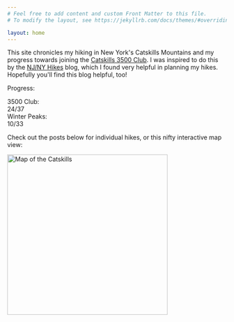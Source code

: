 ```yaml
---
# Feel free to add content and custom Front Matter to this file.
# To modify the layout, see https://jekyllrb.com/docs/themes/#overriding-theme-defaults

layout: home
---
```


This site chronicles my hiking in New York's Catskills Mountains and my progress towards joining the [Catskills 3500 Club][club]. I was inspired to do this by the [NJ/NY Hikes][njny] blog, which I found very helpful in planning my hikes. Hopefully you'll find this blog helpful, too!

Progress:

<div id="progress">
    <div class="progress-label">3500 Club:</div>
    <div id="progress-3500" class="progress-bar">
        <!--progress-3500-->
        <span class="winter complete"></span>
        <span class="winter complete"></span>
        <span class="winter complete"></span>
        <span class="winter complete"></span>
        <span class="3500 complete"></span>
        <span class="3500 complete"></span>
        <span class="3500 incomplete"></span>
        <span class="3500 incomplete"></span>
        <span class="summary">24/37</span>
        <!--/progress-3500-->
    </div>
    <div class="progress-label">Winter Peaks:</div>
    <div id="progress-winter" class="progress-bar">
        <!--progress-winter-->
        <span class="winter complete"></span>
        <span class="winter complete"></span>
        <span class="winter complete"></span>
        <span class="winter complete"></span>
        <span class="winter incomplete"></span>
        <span class="winter incomplete"></span>
        <span class="winter incomplete"></span>
        <span class="winter incomplete"></span>
        <span class="summary">10/33</span>
        <!--/progress-winter-->
    </div>
</div>


Check out the posts below for individual hikes, or this nifty interactive map view:

[<img src="/catskills/assets/img/map-preview.png" width="368" height="368" alt="Map of the Catskills">](map/)

[club]: http://catskill-3500-club.org/
[njny]: https://www.njnyhikes.com/p/map.html
